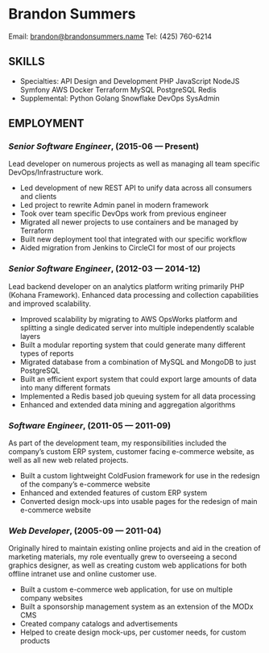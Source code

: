 Brandon Summers
============
Email: brandon@brandonsummers.name
Tel: (425) 760-6214




## SKILLS

  - Specialties: API Design and Development PHP JavaScript NodeJS Symfony AWS Docker Terraform MySQL PostgreSQL Redis 
  - Supplemental: Python Golang Snowflake DevOps SysAdmin 

## EMPLOYMENT

### *Senior Software Engineer*,  (2015-06 — Present)

Lead developer on numerous projects as well as managing all team specific DevOps/Infrastructure work.
  - Led development of new REST API to unify data across all consumers and clients
  - Led project to rewrite Admin panel in modern framework
  - Took over team specific DevOps work from previous engineer
  - Migrated all newer projects to use containers and be managed by Terraform
  - Built new deployment tool that integrated with our specific workflow
  - Aided migration from Jenkins to CircleCI for most of our projects

### *Senior Software Engineer*,  (2012-03 — 2014-12)

Lead backend developer on an analytics platform writing primarily PHP (Kohana Framework). Enhanced data processing and collection capabilities and improved scalability.
  - Improved scalability by migrating to AWS OpsWorks platform and splitting a single dedicated server into multiple independently scalable layers
  - Built a modular reporting system that could generate many different types of reports
  - Migrated database from a combination of MySQL and MongoDB to just PostgreSQL
  - Built an efficient export system that could export large amounts of data into many different formats
  - Implemented a Redis based job queuing system for all data processing
  - Enhanced and extended data mining and aggregation algorithms

### *Software Engineer*,  (2011-05 — 2011-09)

As part of the development team, my responsibilities included the company’s custom ERP system, customer facing e-commerce website, as well as all new web related projects.
  - Built a custom lightweight ColdFusion framework for use in the redesign of the company’s e-commerce website
  - Enhanced and extended features of custom ERP system 
  - Converted design mock-ups into usable pages for the redesign of main e-commerce website

### *Web Developer*,  (2005-09 — 2011-04)

Originally hired to maintain existing online projects and aid in the creation of marketing materials, my role eventually grew to overseeing a second graphics designer, as well as creating custom web applications for both offline intranet use and online customer use.
  - Built a custom e-commerce web application, for use on multiple company websites
  - Built a sponsorship management system as an extension of the MODx CMS
  - Created company catalogs and advertisements
  - Helped to create design mock-ups, per customer needs, for custom products














